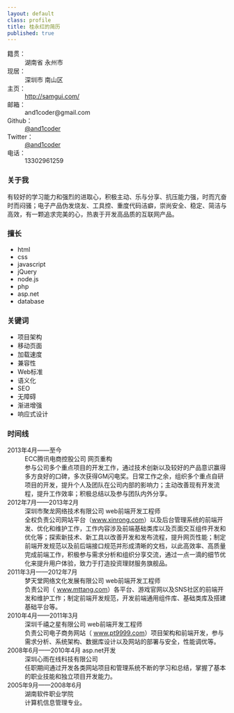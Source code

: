 ```yaml
---
layout: default
class: profile
title: 桂永红的简历
published: true
---
```

<dl class="basic">
  <dt>籍贯：</dt>
  <dd>湖南省 永州市</dd>
  <dt>现居：</dt>
  <dd>深圳市 南山区</dd>
  <dt>主页：</dt>
  <dd><a href="http://samgui.com/" target="_blank">http://samgui.com/</a></dd>
  <dt>邮箱：</dt>
  <dd>and1coder@gmail.com</dd>
  <dt>Github：</dt>
  <dd><a href="https://github.com/and1coder" target="_blank">@and1coder</a></dd>
  <dt>Twitter：</dt>
  <dd><a href="https://twitter.com/and1coder" target="_blank">@and1coder</a></dd>
  <dt>电话：</dt>
  <dd>13302961259</dd>
</dl>

### 关于我
有较好的学习能力和强烈的进取心，积极主动、乐与分享、抗压能力强，时而亢奋时而闷骚；电子产品伪发烧友、工具控、重度代码洁癖，崇尚安全、稳定、简洁与高效，有一颗追求完美的心，热衷于开发高品质的互联网产品。

### 擅长
<ul class="skills">
    <li>html</li>
    <li>css</li>
    <li>javascript</li>
    <li>jQuery</li>
    <li>node.js</li>
    <li>php</li>
    <li>asp.net</li>
    <li>database</li>
</ul>

### 关键词
<ul class="keywords">
    <li>项目架构</li>
    <li>移动页面</li>
    <li>加载速度</li>
    <li>兼容性</li>
    <li>Web标准</li>
    <li>语义化</li>
    <li>SEO</li>
    <li>无障碍</li>
    <li>渐进增强</li>
    <li>响应式设计</li>
</ul>

### 时间线
<dl class="timeline">
  <dt>2013年4月——至今</dt>
  <dd>ECC腾讯电商控股公司 网页重构</dd>
  <dd>
    参与公司多个重点项目的开发工作，通过技术创新以及较好的产品意识赢得多方良好的口碑，多次获得GM闪电奖。日常工作之余，组织多个重点自研项目的开发，提升个人及团队在公司内部的影响力；主动改善现有开发流程，提升工作效率；积极总结以及参与团队内外分享。
  </dd>
  <dt>2012年7月——2013年2月</dt>
  <dd>深圳市聚龙网络技术有限公司 web前端开发工程师</dd>
  <dd>
    全权负责公司网站平台（<a href="https://www.xinrong.com/" target="_blank">www.xinrong.com</a>）以及后台管理系统的前端开发、优化和维护工作，工作内容涉及前端基础类库以及页面交互组件开发和优化等；探索新技术、新工具以改善开发和发布流程，提升网页性能；制定前端开发规范以及前后端接口规范并形成清晰的文档，以此高效率、高质量完成前端工作，积极参与需求分析和组织分享交流，通过一点一滴的细节优化来提升用户体验，致力于打造投资理财服务旗舰品。
  </dd>
  <dt>2011年3月——2012年7月</dt>
  <dd>梦天堂网络文化发展有限公司 web前端开发工程师</dd>
  <dd>
    负责公司（ <a href="http://www.mttang.com/">www.mttang.com</a>）各平台、游戏官网以及SNS社区的前端开发和维护工作；制定前端开发规范，开发前端通用组件库、基础类库及搭建基础平台等。
  </dd>
  <dt>2010年4月——2011年3月</dt>
  <dd>深圳千禧之星有限公司 web前端开发工程师</dd>
  <dd>
    负责公司电子商务网站（ <a href="http://www.pt9999.com/">www.pt9999.com</a>）项目架构和前端开发，参与需求分析、系统架构、数据库设计以及网站的部署与安全，性能调优等。
  </dd>
  <dt>2008年6月——2010年4月 asp.net开发</dt>
  <dd>深圳心雨在线科技有限公司</dd>
  <dd>
    任职期间通过开发各类网站项目和管理系统不断的学习和总结，掌握了基本的职业技能和独立项目开发能力。
  </dd>
  <dt>2005年9月——2008年6月</dt>
  <dd>湖南软件职业学院</dd>
  <dd>
    计算机信息管理专业。
  </dd>
</dl>